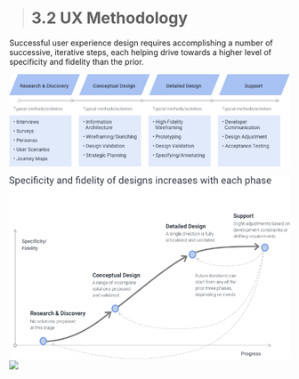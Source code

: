 > # **3.2** UX Methodology


Successful user experience design requires accomplishing a number of successive, iterative steps, each helping drive towards a higher level of specificity and fidelity than the prior.

![3.2](../_assets/3.2_ux_methodology.jpg)

![3.2-2](../_assets/3.2_specificity_and_fidelity.png)
<img src="../../_assets/3.2_specificity_and_fidelity.png" srcset="../../_assets/3.2_specificity_and_fidelity@2x.png" />